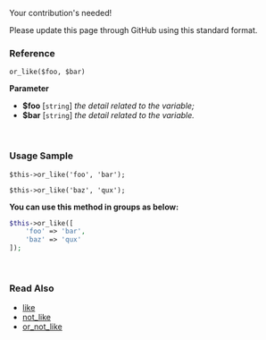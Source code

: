 Your contribution's needed!

Please update this page through GitHub using this standard format.

### Reference
`or_like($foo, $bar)`

**Parameter**
* **$foo** [`string`] *the detail related to the variable;*
* **$bar** [`string`] *the detail related to the variable.*

&nbsp;

### Usage Sample
`$this->or_like('foo', 'bar');`

`$this->or_like('baz', 'qux');`

**You can use this method in groups as below:**
```php
$this->or_like([
    'foo' => 'bar',
    'baz' => 'qux'
]);
```

&nbsp;

### Read Also
* [like](./like)
* [not_like](./not_like)
* [or_not_like](./or_not_like)
